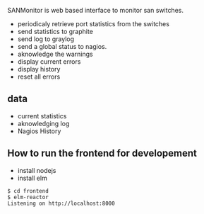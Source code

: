 SANMonitor is web based interface to monitor san switches.

- periodicaly retrieve port statistics from the switches
- send statistics to graphite
- send log to graylog
- send a global status to nagios.
- aknowledge the warnings
- display current errors
- display history
- reset all errors

## data
- current statistics
- aknowledging log
- Nagios History

## How to run the frontend for developement

- install nodejs
- install elm

```
$ cd frontend
$ elm-reactor
Listening on http://localhost:8000
```
